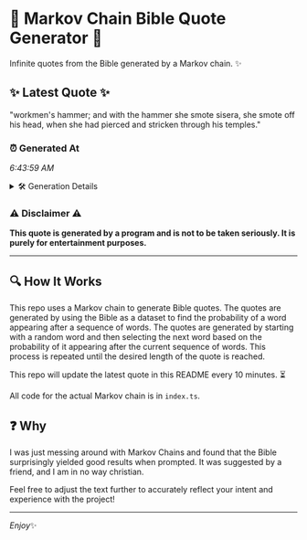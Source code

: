 # 📖 Markov Chain Bible Quote Generator 📖

Infinite quotes from the Bible generated by a Markov chain. ✨

## ✨ Latest Quote ✨
"workmen's hammer; and with the hammer she smote sisera, she smote off his head, when she had pierced and stricken through his temples."

### ⏰ Generated At
*6:43:59 AM*

<details>
    <summary>🛠️ Generation Details</summary>
    <p>
        <strong>🌱 Seed:</strong> workmen's<br>
        <strong>🔄 Iterations:</strong> 22<br>
        <strong>📜 Context History:</strong><br>[ workmen's ]: hammer;<br>[ workmen's, hammer; ]: and<br>[ workmen's, hammer;, and ]: with<br>[ workmen's, hammer;, and, with ]: the<br>[ workmen's, hammer;, and, with, the ]: hammer<br>[ workmen's, hammer;, and, with, the, hammer ]: she<br>[ hammer;, and, with, the, hammer, she ]: smote<br>[ and, with, the, hammer, she, smote ]: sisera,<br>[ with, the, hammer, she, smote, sisera, ]: she<br>[ the, hammer, she, smote, sisera,, she ]: smote<br>[ hammer, she, smote, sisera,, she, smote ]: off<br>[ she, smote, sisera,, she, smote, off ]: his<br>[ smote, sisera,, she, smote, off, his ]: head,<br>[ sisera,, she, smote, off, his, head, ]: when<br>[ she, smote, off, his, head,, when ]: she<br>[ smote, off, his, head,, when, she ]: had<br>[ off, his, head,, when, she, had ]: pierced<br>[ his, head,, when, she, had, pierced ]: and<br>[ head,, when, she, had, pierced, and ]: stricken<br>[ when, she, had, pierced, and, stricken ]: through<br>[ she, had, pierced, and, stricken, through ]: his<br>[ had, pierced, and, stricken, through, his ]: temples.<br>
    </p>
</details>

### ⚠️ Disclaimer ⚠️
**This quote is generated by a program and is not to be taken seriously. It is purely for entertainment purposes.**

---

## 🔍 How It Works

This repo uses a Markov chain to generate Bible quotes. The quotes are generated by using the Bible as a dataset to find the probability of a word appearing after a sequence of words. The quotes are generated by starting with a random word and then selecting the next word based on the probability of it appearing after the current sequence of words. This process is repeated until the desired length of the quote is reached.

This repo will update the latest quote in this README every 10 minutes. ⏳

All code for the actual Markov chain is in `index.ts`.

## ❓ Why

I was just messing around with Markov Chains and found that the Bible surprisingly yielded good results when prompted. 
It was suggested by a friend, and I am in no way christian.

Feel free to adjust the text further to accurately reflect your intent and experience with the project!

---

*Enjoy*✨
